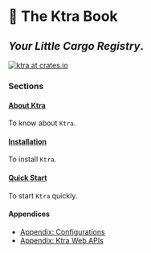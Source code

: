 # 🚚 The Ktra Book

## ***Your Little Cargo Registry***.

[![ktra at crates.io](https://img.shields.io/crates/v/ktra.svg)](https://crates.io/crates/ktra)

### Sections

#### [About Ktra](./about_ktra/index.md)

To know about `Ktra`.

#### [Installation](./installation/index.md)

To install `Ktra`.

#### [Quick Start](./quick_start/index.md)

To start `Ktra` quickly.

#### Appendices

* [Appendix: Configurations](./configurations.md)
* [Appendix: Ktra Web APIs](./ktra_web_apis.md)